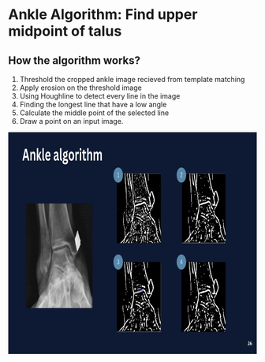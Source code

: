 # Ankle Algorithm: Find upper midpoint of talus
## How the algorithm works?
1. Threshold the cropped ankle image recieved from template matching
2. Apply erosion on the threshold image
3. Using Houghline to detect every line in the image
4. Finding the longest line that have a low angle
5. Calculate the middle point of the selected line
6. Draw a point on an input image.

<p align="center">
<img src="https://github.com/Baimon664/Hip_Knee_Ankle/blob/main/images/ankle.jpg" height="450">
</p>